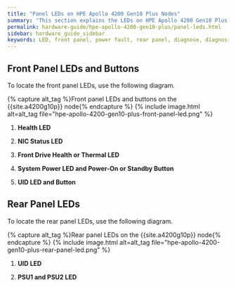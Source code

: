 ```yaml
---
title: "Panel LEDs on HPE Apollo 4200 Gen10 Plus Nodes"
summary: "This section explains the LEDs on HPE Apollo 4200 Gen10 Plus nodes, including front panel LEDs and buttons, power fault LEDs, and rear panel LEDs. You can use these LEDs to diagnose hardware health issues. For more information, see <a href='https://www.hpe.com/psnow/product-documentation?oid=1013422400&cc=ca&lc=en&jumpid=in_pdp-psnow-docs'>HPE Apollo 4200 Gen10 Plus System - Product Documentation</a>."
permalink: hardware-guide/hpe-apollo-4200-gen10-plus/panel-leds.html
sidebar: hardware_guide_sidebar
keywords: LED, front panel, power fault, rear panel, diagnose, diagnosis, hardware health
---
```


## Front Panel LEDs and Buttons

To locate the front panel LEDs, use the following diagram.

{% capture alt_tag %}Front panel LEDs and buttons on the {{site.a4200g10p}} node{% endcapture %}
{% include image.html alt=alt_tag file="hpe-apollo-4200-gen10-plus-front-panel-led.png" %}

1. **Health LED**

1. **NIC Status LED**

1. **Front Drive Health or Thermal LED**

1. **System Power LED and Power-On or Standby Button**

1. **UID LED and Button**


## Rear Panel LEDs

To locate the rear panel LEDs, use the following diagram.

{% capture alt_tag %}Rear panel LEDs on the {{site.a4200g10p}} node{% endcapture %}
{% include image.html alt=alt_tag file="hpe-apollo-4200-gen10-plus-rear-panel-led.png" %}

1. **UID LED**

1. **PSU1 and PSU2 LED**
